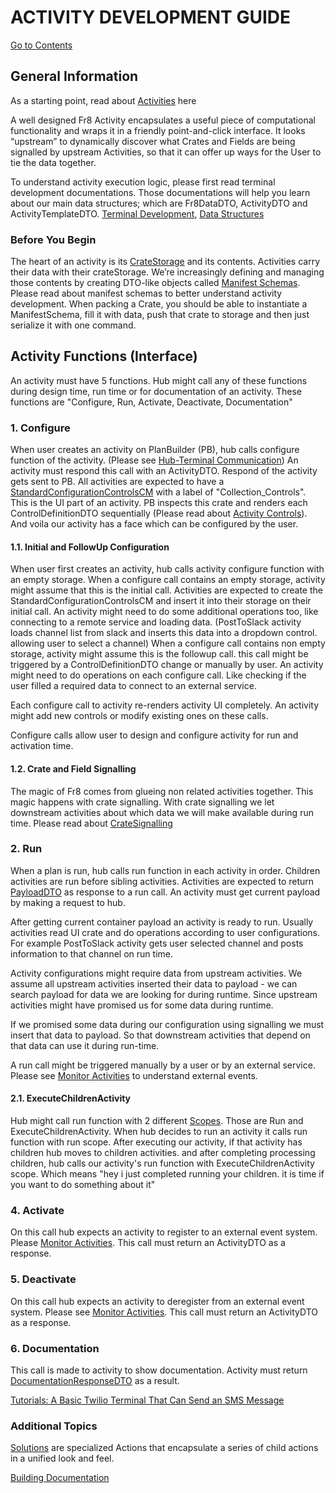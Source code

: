 # ACTIVITY DEVELOPMENT GUIDE
[Go to Contents](/Docs/Home.md)

## General Information

As a starting point, read about [Activities](/Docs/ForDevelopers/Objects/Activities.md) here


A well designed Fr8 Activity encapsulates a useful piece of computational functionality and wraps it in a friendly point-and-click interface. It looks “upstream” to dynamically discover what Crates and Fields are being signalled by upstream Activities, so that it can offer up ways for the User to tie the data together.

To understand activity execution logic, please first read terminal development documentations. Those documentations will help you learn about our main data structures; which are Fr8DataDTO, ActivityDTO and ActivityTemplateDTO. [Terminal Development](/Docs/TerminalDevelopment.md), [Data Structures](/Docs/DataStructures.md)


### Before You Begin

The heart of an activity is its [CrateStorage](/Docs/CrateStorage.md) and its contents. Activities carry their data with their crateStorage. We’re increasingly defining and managing those contents by creating DTO-like objects called [Manifest Schemas](https://maginot.atlassian.net/wiki/display/SH/Defined+Crate+Manifests). Please read about manifest schemas to better understand activity development. When packing a Crate, you should be able to instantiate a ManifestSchema, fill it with data, push that crate to storage and then just serialize it with one command.

## Activity Functions (Interface)

An activity must have 5 functions. Hub might call any of these functions during design time, run time or for documentation of an activity.
These functions are "Configure, Run, Activate, Deactivate, Documentation"

### 1. Configure

When user creates an activity on PlanBuilder (PB), hub calls configure function of the activity. (Please see [Hub-Terminal Communication](/Docs/HubTerminalCommunication.md)) An activity must respond this call with an ActivityDTO.
Respond of the activity gets sent to PB. All activities are expected to have a [StandardConfigurationControlsCM](/Docs/Manifests/StandardConfigurationControlsCM.md) with a label of "Collection_Controls". This is the UI part of an activity. PB inspects this crate and renders each ControlDefinitionDTO sequentially (Please read about [Activity Controls](/Docs/ActivityControls.md)). And voila our activity has a face which can be configured by the user.

#### 1.1. Initial and FollowUp Configuration

When user first creates an activity, hub calls activity configure function with an empty storage. When a configure call contains an empty storage, activity might assume that this is the initial call. Activities are expected to create the StandardConfigurationControlsCM and insert it into their storage on their initial call. An activity might need to do some additional operations too, like connecting to a remote service and loading data. (PostToSlack activity loads channel list from slack and inserts this data into a dropdown control. allowing user to select a channel)
When a configure call contains non empty storage, activity might assume this is the followup call. this call might be triggered by a ControlDefinitionDTO change or manually by user. An activity might need to do operations on each configure call. Like checking if the user filled a required data to connect to an external service.

Each configure call to activity re-renders activity UI completely. An activity might add new controls or modify existing ones on these calls.

Configure calls allow user to design and configure activity for run and activation time.

#### 1.2. Crate and Field Signalling

The magic of Fr8 comes from glueing non related activities together. This magic happens with crate signalling. With crate signalling we let downstream activities about which data we will make available during run time. Please read about [CrateSignalling](/Docs/Activity/CrateSignalling.md)

### 2. Run

When a plan is run, hub calls run function in each activity in order. Children activities are run before sibling activities. Activities are expected to return [PayloadDTO](/Docs/DataStructures/PayloadDTO.md) as response to a run call. An activity must get current payload by making a request to hub.

 After getting current container payload an activity is ready to run. Usually activities read UI crate and do operations according to user configurations. For example PostToSlack activity gets user selected channel and posts information to that channel on run time.

 Activity configurations might require data from upstream activities. We assume all upstream activities inserted their data to payload - we can search payload for data we are looking for during runtime. Since upstream activities might have promised us for some data during runtime.

 If we promised some data during our configuration using signalling we must insert that data to payload. So that downstream activities that depend on that data can use it during run-time.

A run call might be triggered manually by a user or by an external service. Please see [Monitor Activities](/Docs/MonitorActivities.md) to understand external events.

#### 2.1. ExecuteChildrenActivity

Hub might call run function with 2 different [Scopes](/Docs/RunScopes.md). Those are Run and ExecuteChildrenActivity. When hub decides to run an activity it calls run function with run scope. After executing our activity, if that activity has children hub moves to children activities. and after completing processing children, hub calls our activity's run function with ExecuteChildrenActivity scope. Which means "hey i just completed running your children. it is time if you want to do something about it"

### 4. Activate

On this call hub expects an activity to register to an external event system. Please [Monitor Activities](/Docs/MonitorActivities.md). This call must return an ActivityDTO as a response.

### 5. Deactivate

On this call hub expects an activity to deregister from an external event system. Please see [Monitor Activities](/Docs/MonitorActivities.md). This call must return an ActivityDTO as a response.

### 6. Documentation

This call is made to activity to show documentation. Activity must return [DocumentationResponseDTO](/Docs/DataStructures/DocumentationResponseDTO.md) as a result.


[Tutorials: A Basic Twilio Terminal That Can Send an SMS Message](https://github.com/Fr8org/Fr8Core/blob/master/Docs/ForDevelopers/Tutorials/TwilioTutorial.md)


### Additional Topics

[Solutions](https://github.com/Fr8org/Fr8Core/blob/master/Docs/ForDevelopers/OperatingConcepts/Solutions) are specialized Actions that encapsulate a series of child actions in a unified look and feel.

[Building Documentation](https://github.com/Fr8org/Fr8Core/blob/master/Docs/ForDevelopers/ActivityDevelopmentBuildingDocumentation.md)

